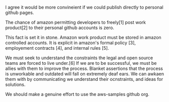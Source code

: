 I agree it would be more convineient if we could publish directly to personal github pages. 

The chance of amazon permitting developers to freely[1] post work product[2] to their personal github accounts is zero. 

This fact is set it in stone. Amazon work product must be stored in amazon controlled accounts. It is explicit in amazon's formal policy [3], employement contracts [4], and internal rules [5]. 

We must seek to understand the constraints the legal and open source teams are forced to live under.[6] If we are to be successful, we must be allies with them to improve the process. Blanket assertions that the process is unworkable and outdated will fall on extremely deaf ears. We can awkaen them with by communicating we understand their ocnstraints, and ideas for solutions. 

We should make a genuine effort to use the aws-samples github org. 
